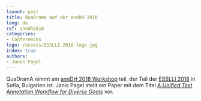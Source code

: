 ```yaml
---
layout: post
title: QuaDramA auf der annDH 2018
lang: de
ref: anndh2018
categories:
- Conferences
logo: /assets/ESSLLI-2018-logo.jpg
index: true
authors:
- Janis Pagel
---
```


QuaDramA nimmt am [annDH 2018 Workshop](https://anndh18.github.io/) teil, der Teil der [ESSLLI 2018](http://esslli2018.folli.info/) in Sofia, Bulgarien ist. Janis Pagel stellt ein Paper mit dem Titel [*A Unified Text Annotation Workflow for Diverse Goals*](/_publications/Pagel2018ab) vor.

